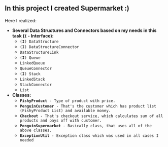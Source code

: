 In this project I created Supermarket :)
--
Here I realized:
<ul>
<li><strong>Several Data Structures and Connectors based on my needs in this task (<code><strong>I</strong></code> - Interface):</strong>
  <ul>
  <li><code>(<strong>I</strong>) DataStructure</code></li>
  <li><code>(<strong>I</strong>) DataStructureConnector</code></li>
  <li><code>DataStructureLink</code></li>
  <li><code>(<strong>I</strong>) Queue</code></li>
  <li><code>LinkedQueue</code></li>
  <li><code>QueueConnector</code></li>
  <li><code>(<strong>I</strong>) Stack</code></li>
  <li><code>LinkedStack</code></li>
  <li><code>StackConnector</code></li>
  <li><code>List</code></li>
  </ul></li>
  
  <li><strong>Classes:</strong>
<ul>
  <li><code><strong>FishyProduct</strong> - Type of product with price.</code></li>
  <li><code><strong>PenguinCustomer</strong> - That's the customer which has product list (FishyProduct List) and available money.</code></li>
  <li><code><strong>Checkout</strong> - That's checkout service, which calculates sum of all products and pays off with customer.</code></li>
  <li><code><strong>PenguinSupermarket</strong> - Basically class, that uses all of the above classes.</code></li>
  <li><code><strong>ExceptionUtil</strong> - Exception class which was used in all cases I needed</code></li>
  </ul></li>
</ul>
